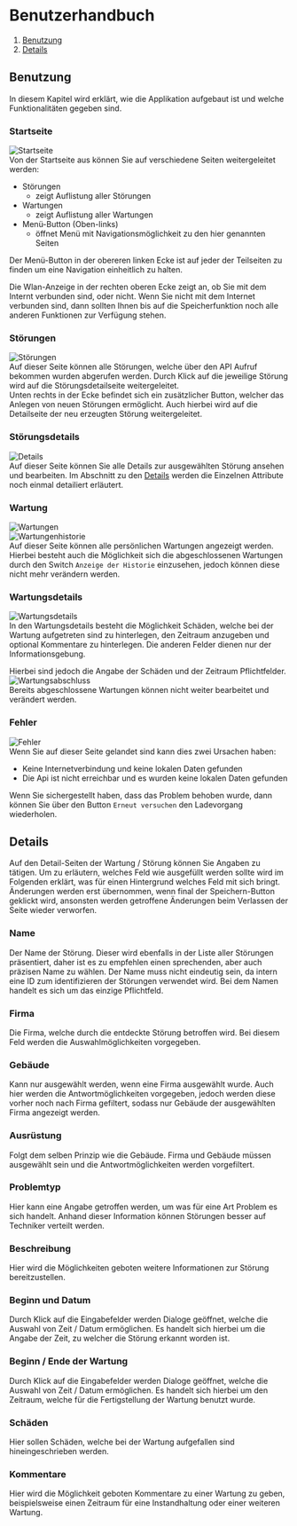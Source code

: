 # Benutzerhandbuch
1. [Benutzung](#benutzung)
2. [Details](#details)

## Benutzung
In diesem Kapitel wird erklärt, wie die Applikation aufgebaut ist und welche Funktionalitäten gegeben sind.
### Startseite
![Startseite](images/Start.png)<br>
Von der Startseite aus können Sie auf verschiedene Seiten weitergeleitet werden:
- Störungen
  - zeigt Auflistung aller Störungen
- Wartungen
  -  zeigt Auflistung aller Wartungen
-  Menü-Button (Oben-links)
    - öffnet Menü mit Navigationsmöglichkeit zu den hier genannten Seiten

Der Menü-Button in der obereren linken Ecke ist auf jeder der Teilseiten zu finden um eine Navigation einheitlich zu halten. 

Die Wlan-Anzeige in der rechten oberen Ecke zeigt an, ob Sie mit dem Internt verbunden sind, oder nicht. Wenn Sie nicht mit dem Internet verbunden sind, dann sollten Ihnen bis auf die Speicherfunktion noch alle anderen Funktionen zur Verfügung stehen.

### Störungen
![Störungen](images/stoerungen.png)<br>
Auf dieser Seite können alle Störungen, welche über den API Aufruf bekommen wurden abgerufen werden. Durch Klick auf die jeweilige Störung wird auf die Störungsdetailseite weitergeleitet. <br>
Unten rechts in der Ecke befindet sich ein zusätzlicher Button, welcher das Anlegen von neuen Störungen ermöglicht. Auch hierbei wird auf die Detailseite der neu erzeugten Störung weitergeleitet.
### Störungsdetails
![Details](images/Details.png)<br>
Auf dieser Seite können Sie alle Details zur ausgewählten Störung ansehen und bearbeiten. Im Abschnitt zu den [Details](#details) werden die Einzelnen Attribute noch einmal detailiert erläutert.
### Wartung
![Wartungen](images/Wartung1.png)<br>
![Wartungenhistorie](images/Wartung2.png)<br>
Auf dieser Seite können alle persönlichen Wartungen angezeigt werden. Hierbei besteht auch die Möglichkeit sich die abgeschlossenen Wartungen durch den Switch `Anzeige der Historie` einzusehen, jedoch können diese nicht mehr verändern werden.
### Wartungsdetails
![Wartungsdetails](images/Wartungsdetails.png)<br>
In den Wartungsdetails besteht die Möglichkeit Schäden, welche bei der Wartung aufgetreten sind zu hinterlegen, den Zeitraum anzugeben und optional Kommentare zu hinterlegen. Die anderen Felder dienen nur der Informationsgebung.

Hierbei sind jedoch die Angabe der Schäden und der Zeitraum Pflichtfelder.
![Wartungsabschluss](images/Wartung_abgeschlossen.png)<br>
Bereits abgeschlossene Wartungen können nicht weiter bearbeitet und verändert werden.
### Fehler
![Fehler](images/error.png)<br>
Wenn Sie auf dieser Seite gelandet sind kann dies zwei Ursachen haben:
- Keine Internetverbindung und keine lokalen Daten gefunden
- Die Api ist nicht erreichbar und es wurden keine lokalen Daten gefunden

Wenn Sie sichergestellt haben, dass das Problem behoben wurde, dann können Sie über den Button `Erneut versuchen` den Ladevorgang wiederholen.

## Details
Auf den Detail-Seiten der Wartung / Störung können Sie Angaben zu tätigen. Um zu erläutern, welches Feld wie ausgefüllt werden sollte wird im Folgenden erklärt, was für einen Hintergrund welches Feld mit sich bringt. Änderungen werden erst übernommen, wenn final der Speichern-Button geklickt wird, ansonsten werden getroffene Änderungen beim Verlassen der Seite wieder verworfen.
### Name
Der Name der Störung. Dieser wird ebenfalls in der Liste aller Störungen präsentiert, daher ist es zu empfehlen einen sprechenden, aber auch präzisen Name zu wählen.
Der Name muss nicht eindeutig sein, da intern eine ID zum identifizieren der Störungen verwendet wird. Bei dem Namen handelt es sich um das einzige Pflichtfeld.
### Firma
Die Firma, welche durch die entdeckte Störung betroffen wird. Bei diesem Feld werden die Auswahlmöglichkeiten vorgegeben.
### Gebäude
Kann nur ausgewählt werden, wenn eine Firma ausgewählt wurde. Auch hier werden die Antwortmöglichkeiten vorgegeben, jedoch werden diese vorher noch nach Firma gefiltert, sodass nur Gebäude der ausgewählten Firma angezeigt werden.
### Ausrüstung
Folgt dem selben Prinzip wie die Gebäude. Firma und Gebäude müssen ausgewählt sein und die Antwortmöglichkeiten werden vorgefiltert.
### Problemtyp
Hier kann eine Angabe getroffen werden, um was für eine Art Problem es sich handelt. Anhand dieser Information können Störungen besser auf Techniker verteilt werden.
### Beschreibung
Hier wird die Möglichkeiten geboten weitere Informationen zur Störung bereitzustellen.
### Beginn und Datum
Durch Klick auf die Eingabefelder werden Dialoge geöffnet, welche die Auswahl von Zeit / Datum ermöglichen. Es handelt sich hierbei um die Angabe der Zeit, zu welcher die Störung erkannt worden ist.
### Beginn / Ende der Wartung
Durch Klick auf die Eingabefelder werden Dialoge geöffnet, welche die Auswahl von Zeit / Datum ermöglichen. Es handelt sich hierbei um den Zeitraum, welche für die Fertigstellung der Wartung benutzt wurde.
### Schäden
Hier sollen Schäden, welche bei der Wartung aufgefallen sind hineingeschrieben werden.
### Kommentare
Hier wird die Möglichkeit geboten Kommentare zu einer Wartung zu geben, beispielsweise einen Zeitraum für eine Instandhaltung oder einer weiteren Wartung.